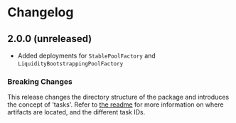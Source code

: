 # Changelog

## 2.0.0 (unreleased)

- Added deployments for `StablePoolFactory` and `LiquidityBootstrappingPoolFactory`

### Breaking Changes

This release changes the directory structure of the package and introduces the concept of 'tasks'. Refer to [the readme](./README.md) for more information on where artifacts are located, and the different task IDs.
